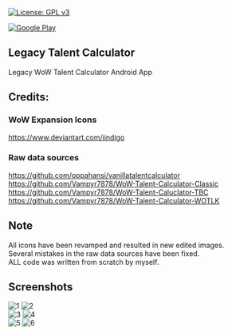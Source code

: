 [![License: GPL v3](https://img.shields.io/badge/License-GPL%20v3-blue.svg)](https://www.gnu.org/licenses/gpl-3.0)  

[![Google Play](http://docs.huihoo.com/android/5.0/images/brand/en_generic_rgb_wo_45.png)](https://play.google.com/store/apps/details?id=com.oppahansi.ltc)


## Legacy Talent Calculator
Legacy WoW Talent Calculator Android App  
  
## Credits:  
  
### WoW Expansion Icons  
https://www.deviantart.com/iindigo
### Raw data sources
https://github.com/oppahansi/vanillatalentcalculator
https://github.com/Vampyr7878/WoW-Talent-Calculator-Classic  
https://github.com/Vampyr7878/WoW-Talent-Caluclator-TBC  
https://github.com/Vampyr7878/WoW-Talent-Calculator-WOTLK  
  
## Note  
All icons have been revamped and resulted in new edited images.  
Several mistakes in the raw data sources have been fixed.  
ALL code was written from scratch by myself.  
  
## Screenshots  
![1](https://imgur.com/vZmc2w7.png)  ![2](https://imgur.com/wkUAtg5.png)  
![3](https://imgur.com/L04gLyC.png)  ![4](https://imgur.com/3jIxgjT.png)  
![5](https://imgur.com/Ydae2oz.png)  ![6](https://imgur.com/lvcju8W.png)  